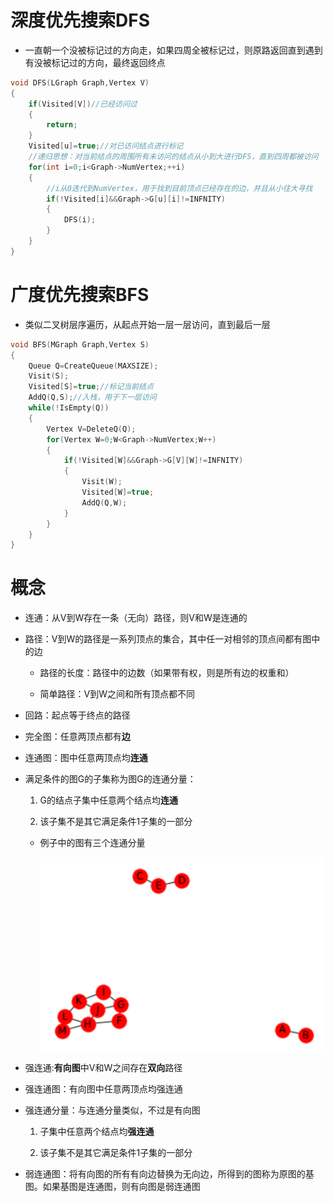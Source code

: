 # 深度优先搜索DFS
* 一直朝一个没被标记过的方向走，如果四周全被标记过，则原路返回直到遇到有没被标记过的方向，最终返回终点

```cpp
void DFS(LGraph Graph,Vertex V)
{
    if(Visited[V])//已经访问过
    {
        return;
    }
    Visited[u]=true;//对已访问结点进行标记
    //递归思想：对当前结点的周围所有未访问的结点从小到大进行DFS，直到四周都被访问
    for(int i=0;i<Graph->NumVertex;++i)
    {
        //i从0迭代到NumVertex，用于找到目前顶点已经存在的边，并且从小往大寻找
        if(!Visited[i]&&Graph->G[u][i]!=INFNITY)
        {
            DFS(i);
        }
    }
}
```

# 广度优先搜索BFS
* 类似二叉树层序遍历，从起点开始一层一层访问，直到最后一层

```cpp
void BFS(MGraph Graph,Vertex S)
{
    Queue Q=CreateQueue(MAXSIZE);
    Visit(S);
    Visited[S]=true;//标记当前结点
    AddQ(Q,S);//入栈，用于下一层访问
    while(!IsEmpty(Q))
    {
        Vertex V=DeleteQ(Q);
        for(Vertex W=0;W<Graph->NumVertex;W++)
        {
            if(!Visited[W]&&Graph->G[V][W]!=INFNITY)
            {
                Visit(W);
                Visited[W]=true;
                AddQ(Q,W);
            }
        }
    }
}
```

# 概念

* 连通：从V到W存在一条（无向）路径，则V和W是连通的

* 路径：V到W的路径是一系列顶点的集合，其中任一对相邻的顶点间都有图中的边
    * 路径的长度：路径中的边数（如果带有权，则是所有边的权重和）

    * 简单路径：V到W之间和所有顶点都不同

* 回路：起点等于终点的路径

* 完全图：任意两顶点都有**边**

* 连通图：图中任意两顶点均**连通**

* 满足条件的图G的子集称为图G的连通分量：
    1. G的结点子集中任意两个结点均**连通**

    2. 该子集不是其它满足条件1子集的一部分

    * 例子中的图有三个连通分量

        ![Alt text](image-337.png)

* 强连通:**有向图**中V和W之间存在**双向**路径

* 强连通图：有向图中任意两顶点均强连通

* 强连通分量：与连通分量类似，不过是有向图
    1. 子集中任意两个结点均**强连通**

    2. 该子集不是其它满足条件1子集的一部分

* 弱连通图：将有向图的所有有向边替换为无向边，所得到的图称为原图的基图。如果基图是连通图，则有向图是弱连通图
